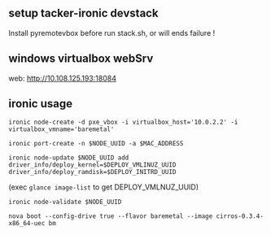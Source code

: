 ## setup tacker-ironic devstack

Install pyremotevbox before run stack.sh, or will ends failure !

## windows virtualbox webSrv

web: http://10.108.125.193:18084

## ironic usage

`ironic node-create -d pxe_vbox -i virtualbox_host='10.0.2.2' -i virtualbox_vmname='baremetal'`

`ironic port-create -n $NODE_UUID -a $MAC_ADDRESS`

`ironic node-update $NODE_UUID add driver_info/deploy_kernel=$DEPLOY_VMLINUZ_UUID driver_info/deploy_ramdisk=$DEPLOY_INITRD_UUID`

(exec `glance image-list` to get DEPLOY_VMLNUZ_UUID)

`ironic node-validate $NODE_UUID`

`nova boot --config-drive true --flavor baremetal --image cirros-0.3.4-x86_64-uec bm`


